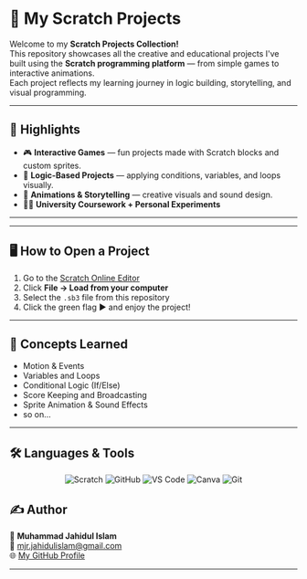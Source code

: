 # 🧩 My Scratch Projects

Welcome to my **Scratch Projects Collection!**  
This repository showcases all the creative and educational projects I've built using the **Scratch programming platform** — from simple games to interactive animations.  
Each project reflects my learning journey in logic building, storytelling, and visual programming.

---

## 🚀 Highlights

- 🎮 **Interactive Games** — fun projects made with Scratch blocks and custom sprites.  
- 🧠 **Logic-Based Projects** — applying conditions, variables, and loops visually.  
- 🎨 **Animations & Storytelling** — creative visuals and sound design.  
- 🧑‍💻 **University Coursework + Personal Experiments**

---


---

## 🖥️ How to Open a Project

1. Go to the [Scratch Online Editor](https://scratch.mit.edu/projects/editor/)  
2. Click **File → Load from your computer**  
3. Select the `.sb3` file from this repository  
4. Click the green flag ▶️ and enjoy the project!

---


## 🧠 Concepts Learned

- Motion & Events  
- Variables and Loops  
- Conditional Logic (If/Else)  
- Score Keeping and Broadcasting  
- Sprite Animation & Sound Effects
- so on... 

---
## 🛠️ Languages & Tools

<p align="center">
  <!-- Scratch -->
  <img src="https://img.shields.io/badge/Scratch-4D97FF?style=for-the-badge&logo=scratch&logoColor=white" alt="Scratch"/>

  <!-- GitHub -->
  <img src="https://img.shields.io/badge/GitHub-181717?style=for-the-badge&logo=github&logoColor=white" alt="GitHub"/>

  <!-- Visual Studio Code -->
  <img src="https://img.shields.io/badge/VS%20Code-0078D4?style=for-the-badge&logo=visual-studio-code&logoColor=white" alt="VS Code"/>

  <!-- Canva -->
  <img src="https://img.shields.io/badge/Canva-00C4CC?style=for-the-badge&logo=canva&logoColor=white" alt="Canva"/>

  <!-- Git -->
  <img src="https://img.shields.io/badge/Git-F1502F?style=for-the-badge&logo=git&logoColor=white" alt="Git"/>
</p>


## ✍️ Author

👤 **Muhammad Jahidul Islam**  
📧 mjr.jahidulislam@gmail.com  
🌐 [My GitHub Profile](https://github.com/Jahid-mjr)  

---

